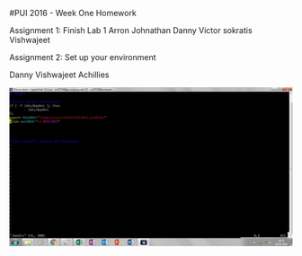 #PUI 2016 - Week One Homework

Assignment 1: Finish Lab 1
Arron
Johnathan
Danny
Victor
sokratis
Vishwajeet



Assignment 2: Set up your environment

Danny
Vishwajeet
Achillies

![Screenshot 1 Assignment 2: my .bashrc](PUI_HW_bashrc.JPG)